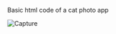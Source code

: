 Basic html code of a cat photo app 

![Capture](https://github.com/user-attachments/assets/7210c7c3-d877-47f9-b62c-c475a9e14fda)
